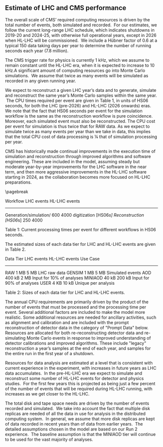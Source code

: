 Estimate of LHC and CMS performance
-------------------------------------------

The overall scale of CMS’ required computing resources is driven by the total number of events, both simulated and recorded.  For our estimates, we follow the current long-range LHC schedule, which indicates shutdowns in 2019-20 and 2024-25, with otherwise full operational years, except in 2026 when HL-LHC will be commissioned.  We include a Hübner factor of 0.6 at a typical 150 data taking days per year to determine the number of running seconds each year (7.8 million).  

The CMS trigger rate for physics is currently 1 kHz, which we assume to remain constant until the HL-LHC era, when it is expected to increase to 10 kHz.A significant amount of computing resources go into Monte Carlo simulations.  We assume that twice as many events will be simulated as recorded in any given running year.  

We expect to reconstruct a given LHC year’s data and to generate, simulate and reconstruct the same year’s Monte Carlo samples within the same year.  The CPU times required per event are given in Table 1, in units of HS06 seconds, for both the LHC (pre-2026) and HL-LHC (2026 onwards) eras. We note that the fact that HS06 seconds per event for the simulation workflow is the same as the reconstruction workflow is pure coincidence. Moreover, each simulated event must also be reconstructed. The CPU cost per event for simulation is thus twice that for RAW data. As we expect to simulate twice as many events per year than we take in data, this implies that the total CPU cost of data processing is ¼ that of simulation processing per year.

CMS has historically made continual improvements in the execution time of simulation and reconstruction through improved algorithms and software engineering. These are included in the model, assuming steady but moderate year-by-year improvements for the LHC software in the near term, and then more aggressive improvements in the HL-LHC software starting in 2024, as the collaboration becomes more focused on HL-LHC preparations.

\pagebreak

  Workflow                              LHC events           HL-LHC events
  ------------------------ ----------------------- -----------------------
  Generation/simulation/   600                     4000
  digitization [HS06*s]
  Reconstruction [HS06*s]  250                     4000

  Table 1: Current processing times per event for different workflows in HS06 seconds.

The estimated sizes of each data tier for LHC and HL-LHC events are given in Table 2.

  Data Tier         LHC events        HL-LHC events     Use Case
  ----------------- ----------------- ----------------- -----------------
  RAW               1 MB              5 MB              LHC raw data
  GENSIM            1 MB              5 MB              Simulated events
  AOD               400 kB            2 MB              Input for 10% of analyses
  MINIAOD           40 kB             200 kB            Input for 90% of analyses
  USER              4 KB              10 kB             Unique per analysis

  Table 2: Sizes of each data tier for LHC and HL-LHC events.


The annual CPU requirements are primarily driven by the product of the number of events that must be processed and the processing time per event. Several additional factors are included to make the model more realistic. Some additional resources are needed for ancillary activities, such as alignment and calibration and are included with the prompt reconstruction of detector data in the category of "Prompt Data" below. Resources are allocated for both re-reconstructing detector data and re-simulating Monte Carlo events in response to improved understanding of detector calibrations and improved algorithms. These include "legacy" reconstruction a year’s samples at the end of each year, and samples for the entire run in the first year of a shutdown.

Resources for data analysis are estimated at a level that is consistent with current experience in the experiment, with increases in future years as LHC data accumulates.  In the pre-HL-LHC era we expect to simulate and reconstruct some number of HL-LHC events for detector and physics studies.  For the first few years this is projected as being just a few percent of the number of events that will be required during HL-LHC running, with increases as we get closer to the HL-LHC.  

The total disk and tape space needs are driven by the number of events recorded and simulated.  We take into account the fact that multiple disk replicas are needed of all the data in use for analysis in the distributed computing system.  In general, we assume that more disk replicas are kept of data recorded in recent years than of data from earlier years.  The detailed assumptions chosen in the model are based on our Run 2 experience.  The baseline assumption is that the MINIAOD tier will continue to be used for the vast majority of analyses.  

